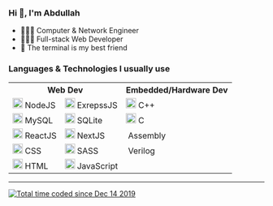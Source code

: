 <h3>Hi 👋, I'm Abdullah</h3>

- 👷🏼‍♂️ Computer & Network Engineer
- 👨🏻‍💻 Full-stack Web Developer
- 🖤 The terminal is my best friend

<h3>Languages & Technologies I usually use</h3>

<table>
  <tr>
    <th colspan=2>Web Dev</th>
    <th>Embedded/Hardware Dev</th>
  </tr>
  <!-------------------------------------------  
  |    First Row  
  -------------------------------------------->
  <tr>
    <td>
      <span><img height="20" src="https://www.vectorlogo.zone/logos/nodejs/nodejs-icon.svg" /> NodeJS</span>
    </td>
    <td>
      <span><img height="20" src="https://www.vectorlogo.zone/logos/expressjs/expressjs-icon.svg" />  ExrepssJS</span>
    </td>
    <td>
      <span><img height="20" src="https://cdn.worldvectorlogo.com/logos/c.svg" /> C++</span>
    </td>
  </tr>
  <!-------------------------------------------  
  |    Second Row  
  -------------------------------------------->
  <tr>
    <td>
      <span><img height="20" src="https://www.vectorlogo.zone/logos/mysql/mysql-icon.svg" /> MySQL</span>     </td>
    <td>
      <span><img height="20" src="https://www.vectorlogo.zone/logos/sqlite/sqlite-icon.svg" /> SQLite</span>
    </td>
    <td>
      <span><img height="20" src="https://cdn.worldvectorlogo.com/logos/c-1.svg" /> C</span>
    </td>
  </tr>
  <!-------------------------------------------  
  |    Third Row  
  -------------------------------------------->
  <tr>
    <td>
      <span><img height="20" src="https://www.vectorlogo.zone/logos/reactjs/reactjs-icon.svg" /> ReactJS</span>
    </td>
    <td>
      <span><img height="20" src="https://cdn.worldvectorlogo.com/logos/next-js.svg" /> NextJS</span>
    </td>
    <td>
      <span><img height="20" /> Assembly</span>
    </td>
  </tr>
  <!-------------------------------------------  
  |    Fourth Row  
  -------------------------------------------->
  </tr>
  <tr>
    <td>
      <span><img height="20" src="https://www.vectorlogo.zone/logos/w3_css/w3_css-icon.svg" /> CSS</span>
    </td>
    <td>
      <span><img height="20" src="https://www.vectorlogo.zone/logos/sass-lang/sass-lang-icon.svg" /> SASS</span>
    </td>
    <td>
      <span><img height="20" /> Verilog</span>
    </td>
  </tr>
  <!-------------------------------------------  
  |    Fifth Row  
  -------------------------------------------->
  </tr>
  <tr>
    <td>
      <span><img height="20" src="https://www.vectorlogo.zone/logos/w3_html5/w3_html5-icon.svg" /> HTML</span>
    </td>
    <td>
      <span><img height="20" src="https://upload.vectorlogo.zone/logos/javascript/images/239ec8a4-163e-4792-83b6-3f6d96911757.svg" /> JavaScript</span>
    </td>
    <td></td>
  </tr>
<table>

---
<!-- <p><img align="center" src="https://github-readme-stats.vercel.app/api/top-langs?username=al3bad&show_icons=true&locale=en&layout=compact&theme=dark" alt="al3bad" /></p> -->

<p>
  <a href="https://wakatime.com/@ce2a2aac-0d6b-4d65-b864-8a4bcaf12967"><img src="https://wakatime.com/badge/user/ce2a2aac-0d6b-4d65-b864-8a4bcaf12967.svg" alt="Total time coded since Dec 14 2019" /></a>
</p>
